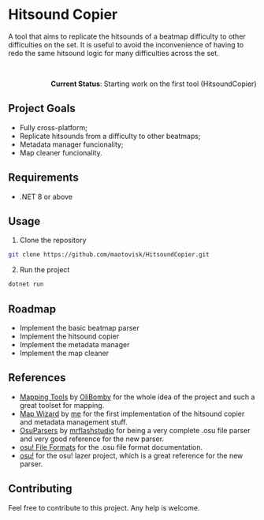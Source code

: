# Hitsound Copier

A tool that aims to replicate the hitsounds of a beatmap difficulty to other difficulties on the set. It is useful to avoid the inconvenience of having to redo the same hitsound logic for many difficulties across the set.

<br/>

<p align="right"><b>Current Status</b>: Starting work on the first tool (HitsoundCopier)</p>

## Project Goals

- Fully cross-platform;
- Replicate hitsounds from a difficulty to other beatmaps;
- Metadata manager funcionality;
- Map cleaner funcionality.

## Requirements

- .NET 8 or above

## Usage

1. Clone the repository

```bash
git clone https://github.com/maotovisk/HitsoundCopier.git
```

2. Run the project

```bash
dotnet run
```

## Roadmap

- Implement the basic beatmap parser
- Implement the hitsound copier
- Implement the metadata manager
- Implement the map cleaner

## References

- [Mapping Tools](https://github.com/olibomby/mapping_tools) by [OliBomby](https://github.com/olibomby) for the whole idea of the project and such a great toolset for mapping.
- [Map Wizard](https://github.com/maotovisk/map-wizard) by [me](https://github.com/maotovisk) for the first implementation of the hitsound copier and metadata management stuff.
- [OsuParsers](https://github.com/mrflashstudio/OsuParsers) by [mrflashstudio](https://github.com/mrflashstudio) for being a very complete .osu file parser and very good reference for the new parser.
- [osu! File Formats](https://osu.ppy.sh/help/wiki/osu!_File_Formats) for the .osu file format documentation.
- [osu!](https://github.com/ppy/osu) for the osu! lazer project, which is a great reference for the new parser.

## Contributing

Feel free to contribute to this project. Any help is welcome.
